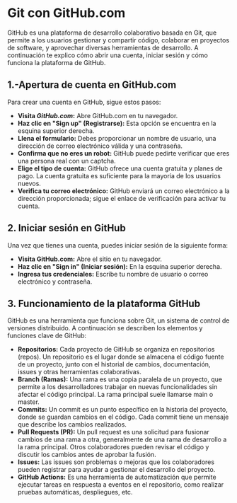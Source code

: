 # Git con GitHub.com
GitHub es una plataforma de desarrollo colaborativo basada en Git, que permite a los usuarios gestionar y compartir código, colaborar en proyectos de software, y aprovechar diversas herramientas de desarrollo. A continuación te explico cómo abrir una cuenta, iniciar sesión y cómo funciona la plataforma de GitHub.

## 1.-Apertura de cuenta en GitHub.com

Para crear una cuenta en GitHub, sigue estos pasos:

- **Visita *GitHub.com*:** Abre GitHub.com en tu navegador.
- **Haz clic en "Sign up" (Registrarse):** Esta opción se encuentra en la esquina superior derecha.
- **Llena el formulario:** Debes proporcionar un nombre de usuario, una dirección de correo electrónico válida y una contraseña.
- **Confirma que no eres un robot:** GitHub puede pedirte verificar que eres una persona real con un captcha.
- **Elige el tipo de cuenta:** GitHub ofrece una cuenta gratuita y planes de pago. La cuenta gratuita es suficiente para la mayoría de los usuarios nuevos.
- **Verifica tu correo electrónico:** GitHub enviará un correo electrónico a la dirección proporcionada; sigue el enlace de verificación para activar tu cuenta.

## 2. Iniciar sesión en GitHub

Una vez que tienes una cuenta, puedes iniciar sesión de la siguiente forma:

- **Visita GitHub.com:** Abre el sitio en tu navegador.
- **Haz clic en "Sign in" (Iniciar sesión):** En la esquina superior derecha.
- **Ingresa tus credenciales:** Escribe tu nombre de usuario o correo electrónico y contraseña.

## 3. Funcionamiento de la plataforma GitHub
GitHub es una herramienta que funciona sobre Git, un sistema de control de versiones distribuido. A continuación se describen los elementos y funciones clave de GitHub:

- **Repositorios:** Cada proyecto de GitHub se organiza en repositorios (repos). Un repositorio es el lugar donde se almacena el código fuente de un proyecto, junto con el historial de cambios, documentación, issues y otras herramientas colaborativas.
- **Branch (Ramas):** Una rama es una copia paralela de un proyecto, que permite a los desarrolladores trabajar en nuevas funcionalidades sin afectar el código principal. La rama principal suele llamarse main o master.
- **Commits:** Un commit es un punto específico en la historia del proyecto, donde se guardan cambios en el código. Cada commit tiene un mensaje que describe los cambios realizados.
- **Pull Requests (PR):** Un pull request es una solicitud para fusionar cambios de una rama a otra, generalmente de una rama de desarrollo a la rama principal. Otros colaboradores pueden revisar el código y discutir los cambios antes de aprobar la fusión.
- **Issues:** Las issues son problemas o mejoras que los colaboradores pueden registrar para ayudar a gestionar el desarrollo del proyecto.
- **GitHub Actions:** Es una herramienta de automatización que permite ejecutar tareas en respuesta a eventos en el repositorio, como realizar pruebas automáticas, despliegues, etc.
